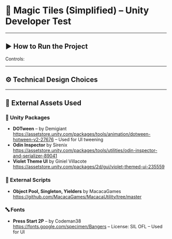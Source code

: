 # 🎵 Magic Tiles (Simplified) – Unity Developer Test

---

## ▶️ How to Run the Project


Controls:

---

## ⚙️ Technical Design Choices



---

## 🎯 External Assets Used

### 🧩 Unity Packages
- **DOTween** – by Demigiant  
  https://assetstore.unity.com/packages/tools/animation/dotween-hotween-v2-27676 – Used for UI tweening
- **Odin Inspector** by Sirenix
  https://assetstore.unity.com/packages/tools/utilities/odin-inspector-and-serializer-89041
- **Violet Theme UI** by Giniel Villacote
  https://assetstore.unity.com/packages/2d/gui/violet-themed-ui-235559

### 🧠 External Scripts
- **Object Pool, Singleton, Yielders** by MacacaGames
  https://github.com/MacacaGames/MacacaUtility/tree/master

### 🔤 Fonts
- **Press Start 2P** – by Codeman38  
  https://fonts.google.com/specimen/Bangers – License: SIL OFL – Used for UI
